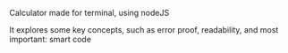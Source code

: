 Calculator made for terminal, using nodeJS

It explores some key concepts, such as error proof, readability, and most important: smart code
